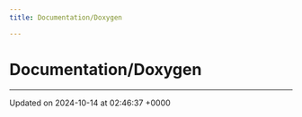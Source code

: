 ```yaml
---
title: Documentation/Doxygen

---
```


# Documentation/Doxygen








-------------------------------

Updated on 2024-10-14 at 02:46:37 +0000
